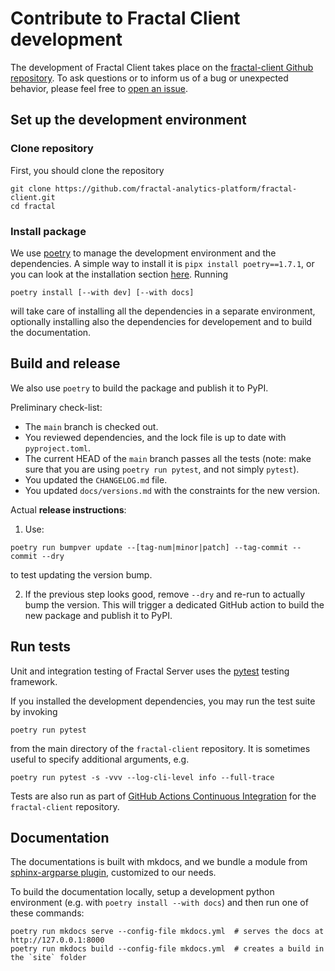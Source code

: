 # Contribute to Fractal Client development

The development of Fractal Client takes place on the [fractal-client Github
repository](https://github.com/fractal-analytics-platform/fractal-client).  To
ask questions or to inform us of a bug or unexpected behavior, please feel free
to [open an
issue](https://github.com/fractal-analytics-platform/fractal-client/issues/new).


## Set up the development environment

### Clone repository

First, you should clone the repository
```
git clone https://github.com/fractal-analytics-platform/fractal-client.git
cd fractal
```

### Install package

We use [poetry](https://python-poetry.org/docs) to manage the development environment and the dependencies. A simple way to install it is `pipx install poetry==1.7.1`, or you can look at the installation section [here](https://python-poetry.org/docs#installation).
Running

```console
poetry install [--with dev] [--with docs]
```
will take care of installing all the dependencies in a separate environment, optionally installing also the dependencies for developement and to build the documentation.


## Build and release

We also use `poetry` to build the package and publish it to PyPI.

Preliminary check-list:

* The `main` branch is checked out.
* You reviewed dependencies, and the lock file is up to date with `pyproject.toml`.
* The current HEAD of the `main` branch passes all the tests (note: make sure
  that you are using `poetry run pytest`, and not simply `pytest`).
* You updated the `CHANGELOG.md` file.
* You updated `docs/versions.md` with the constraints for the new version.

Actual **release instructions**:

1. Use:
```
poetry run bumpver update --[tag-num|minor|patch] --tag-commit --commit --dry
```
to test updating the version bump.

2. If the previous step looks good, remove `--dry` and re-run to actually bump the
version. This will trigger a dedicated GitHub action to build the new package
and publish it to PyPI.


## Run tests

Unit and integration testing of Fractal Server uses the
[pytest](https://docs.pytest.org/en/7.1.x/) testing framework.

If you installed the development dependencies, you may run
the test suite by invoking
```
poetry run pytest
```
from the main directory of the `fractal-client` repository. It is sometimes
useful to specify additional arguments, e.g.
```
poetry run pytest -s -vvv --log-cli-level info --full-trace
```

Tests are also run as part of [GitHub Actions Continuous
Integration](https://github.com/fractal-analytics-platform/fractal-client/actions/workflows/ci.yml)
for the `fractal-client` repository.


## Documentation

The documentations is built with mkdocs, and we bundle a module from
[sphinx-argparse plugin](https://sphinx-argparse.readthedocs.io), customized to
our needs.

To build the documentation locally, setup a development python environment (e.g. with `poetry install --with docs`) and then run one of these commands:
```
poetry run mkdocs serve --config-file mkdocs.yml  # serves the docs at http://127.0.0.1:8000
poetry run mkdocs build --config-file mkdocs.yml  # creates a build in the `site` folder
```
